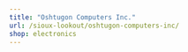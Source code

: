 ```yaml
---
title: "Oshtugon Computers Inc."
url: /sioux-lookout/oshtugon-computers-inc/
shop: electronics
---
```

